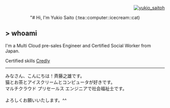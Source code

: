 <p align="right">
<a href="https://twitter.com/yukio_saitoh" target="blank">
    <img src="https://img.shields.io/twitter/follow/yukio_saitoh?logo=twitter&style=flat-square" alt="yukio_saitoh" />
</a>
</P>

<div align="center">
"# Hi, I'm Yukio Saito (:tea::computer::icecream::cat)
</div>

## > whoami

I'm a Multi Cloud pre-sales Engineer and Certified Social Worker from Japan.

Certified skills <a href="https://www.credly.com/users/yukio-saito/badges?sort=-state_updated_at&page=1">Credly</a><br />

---



みなさん、こんにちは！斉藤之雄です。<br />
猫とお茶とアイスクリームとコンピュータが好きです。<br />
マルチクラウド プリセールス エンジニアで社会福祉士です。<br /><br />
よろしくお願いいたします。^^
